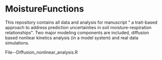 # MoistureFunctions

This repository contains all data and analysis for manuscript " a trait-based approach to address prediction uncertainties in soil moisture-respiration relationships". Two major modeling components are included, diffusion based nonliear kinetics analysis (in a model system) and real data simulations.

File--Diffusion_nonlinear_analysis.R
